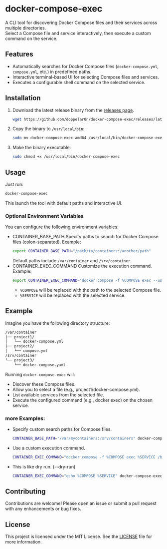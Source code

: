 # docker-compose-exec

A CLI tool for discovering Docker Compose files and their services across multiple directories.  
Select a Compose file and service interactively, then execute a custom command on the service.

## Features

- Automatically searches for Docker Compose files (`docker-compose.yml`, `compose.yml`, etc.) in predefined paths.
- Interactive terminal-based UI for selecting Compose files and services.
- Executes a configurable shell command on the selected service.

## Installation

1. Download the latest release binary from the [releases page](https://github.com/doppelar0n/docker-compose-exec/releases).
    ```bash
    wget https://github.com/doppelar0n/docker-compose-exec/releases/latest/download/docker-compose-exec-amd64
    ```
2. Copy the binary to `/usr/local/bin`:
    ```bash
    sudo mv docker-compose-exec-amd64 /usr/local/bin/docker-compose-exec
    ```
3. Make the binary executable:
    ```bash
    sudo chmod +x /usr/local/bin/docker-compose-exec
    ```

## Usage

Just run:
```bash
docker-compose-exec
```
This launch the tool with default paths and interactive UI.

### Optional Environment Variables

You can configure the following environment variables:

- CONTAINER_BASE_PATH
    Specify paths to search for Docker Compose files (colon-separated). Example:
    ```bash
    export CONTAINER_BASE_PATH="/path/to/containers:/another/path"
    ```
    Default paths include `/var/container` and `/srv/container`.
- CONTAINER_EXEC_COMMAND
    Customize the execution command. Example:
    ```bash
    export CONTAINER_EXEC_COMMAND="docker compose -f %COMPOSE exec --user root %SERVICE /bin/bash"
    ```
    - `%COMPOSE` will be replaced with the path to the selected Compose file.
    - `%SERVICE` will be replaced with the selected service.

## Example

Imagine you have the following directory structure:

```bash
/var/container
├── project1/
│   └── docker-compose.yml
├── project2/
│   └── compose.yml
/srv/container
└── project3/
    └── docker-compose.yaml
```

Running `docker-compose-exec` will:
- Discover these Compose files.
- Allow you to select a file (e.g., project1/docker-compose.yml).
- List available services from the selected file.
- Execute the configured command (e.g., docker exec) on the chosen service.

### more Examples:
- Specify custom search paths for Compose files.
    ```bash
    CONTAINER_BASE_PATH="/var/mycontainers:/srv/containers" docker-compose-exec
    ```
- Use a custom execution command.
    ```bash
    CONTAINER_EXEC_COMMAND="docker compose -f %COMPOSE exec %SERVICE /bin/bash" docker-compose-exec
    ```
- This is like dry run. (--dry-run)
    ```bash
    CONTAINER_EXEC_COMMAND="echo %COMPOSE %SERVICE" docker-compose-exec
    ```


## Contributing

Contributions are welcome! Please open an issue or submit a pull request with any enhancements or bug fixes.

## License

This project is licensed under the MIT License. See the [LICENSE](LICENSE) file for more information.
